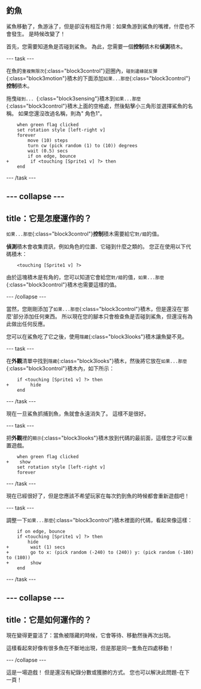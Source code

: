 ## 釣魚

鯊魚移動了，魚游泳了，但是卻沒有相互作用：如果魚游到鯊魚的嘴裡，什麼也不會發生。 是時候改變了！

首先，您需要知道魚是否碰到鯊魚。 為此，您需要一個**控制**積木和**偵測**積木。

--- task ---

在魚的`重複無限次`{:class="block3control"}迴圈內，`碰到邊緣就反彈`{:class="block3motion"}積木的下面添加`如果...那麼`{:class="block3control"}**控制**積木。

拖曳`碰到... `{:class="block3sensing"}積木到`如果...那麼`{:class="block3control"}積木上面的空格處，然後點擊小三角形並選擇鯊魚的名稱。 如果您還沒改過名稱，則為" 角色1"。

```blocks3
    when green flag clicked
    set rotation style [left-right v]
    forever 
        move (10) steps
        turn cw (pick random (1) to (10)) degrees
        wait (0.5) secs
        if on edge, bounce
+        if <touching [Sprite1 v] ?> then
    end
```

--- /task ---

--- collapse ---
---
title：它是怎麼運作的？
---
`如果...那麼`{:class="block3control"}**控制**積木需要給它`對/錯`的值。

**偵測**積木會收集資訊，例如角色的位置、它碰到什麼之類的。 您正在使用以下代碼積木：

```blocks3
    <touching [Sprite1 v] ?>
```

由於這塊積木是有角的，您可以知道它會給您`對/錯`的值，`如果...那麼`{:class="block3control"}積木也需要這樣的值。

--- /collapse ---

當然，您剛剛添加了`如果...那麼`{:class="block3control"}積木，但是還沒在'那麼'部分添加任何東西。 所以現在您的腳本只會檢查魚是否碰到鯊魚，但還沒有為此做出任何反應。

您可以在鯊魚吃了它之後，使用`隱藏`{:class="block3looks"}積木讓魚變不見。

--- task ---

在**外觀**清單中找到`隱藏`{:class="block3looks"}積木，然後將它放在`如果...那麼`{:class="block3control"}積木內，如下所示：

```blocks3
    if <touching [Sprite1 v] ?> then
+        hide
    end
```

--- /task ---

現在一旦鯊魚抓捕到魚，魚就會永遠消失了。 這樣不是很好。

--- task ---

把**外觀**裡的`顯示`{:class="block3looks"}積木放到代碼的最前面，這樣您才可以重置遊戲。

```blocks3
    when green flag clicked
+    show
    set rotation style [left-right v]
    forever
```

--- /task ---

現在已經很好了，但是您應該不希望玩家在每次釣到魚的時候都會重新遊戲吧！

--- task ---

調整一下`如果...那麼`{:class="block3control"}積木裡面的代碼，看起來像這樣：

```blocks3
    if on edge, bounce
    if <touching [Sprite1 v] ?> then
        hide
+        wait (1) secs
+        go to x: (pick random (-240) to (240)) y: (pick random (-180) to (180))
+        show
    end
```

--- /task ---

--- collapse ---
---
title：它是如何運作的？
---
現在變得更靈活了：當魚被隱藏的時候，它會等待、移動然後再次出現。

這樣看起來好像有很多魚在不斷地出現，但是那是同一隻魚在四處移動！

--- /collapse ---

這是一場遊戲！ 但是還沒有紀錄分數或獲勝的方式。 您也可以解決此問題-在下一頁！